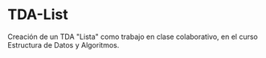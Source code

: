 # TDA-List

Creación de un TDA "Lista" como trabajo en clase colaborativo, en el curso Estructura de Datos y Algoritmos.
